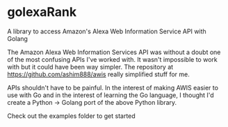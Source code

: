 # golexaRank

A library to access Amazon's Alexa Web Information Service API with Golang

The Amazon Alexa Web Information Services API was without a doubt one of the most confusing APIs I've worked with.
It wasn't impossible to work with but it could have been way simpler. The repository at https://github.com/ashim888/awis
 really simplified stuff for me.

APIs shouldn't have to be painful. In the interest of making AWIS easier to use with Go and in the interest of learning
the Go language, I thought I'd create a Python -> Golang port of the above Python library.

Check out the examples folder to get started